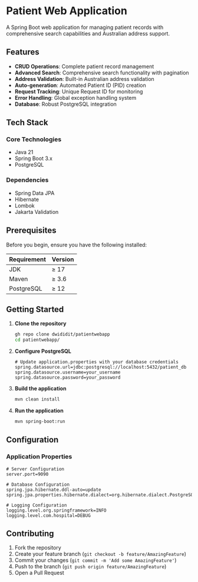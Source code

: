 # Patient Web Application

A Spring Boot web application for managing patient records with comprehensive search capabilities and Australian address support.

## Features

- **CRUD Operations**: Complete patient record management
- **Advanced Search**: Comprehensive search functionality with pagination
- **Address Validation**: Built-in Australian address validation
- **Auto-generation**: Automated Patient ID (PID) creation
- **Request Tracking**: Unique Request ID for monitoring
- **Error Handling**: Global exception handling system
- **Database**: Robust PostgreSQL integration

## Tech Stack

### Core Technologies
- Java 21
- Spring Boot 3.x
- PostgreSQL

### Dependencies
- Spring Data JPA
- Hibernate
- Lombok
- Jakarta Validation

## Prerequisites

Before you begin, ensure you have the following installed:

| Requirement | Version |
|------------|---------|
| JDK        | ≥ 17    |
| Maven      | ≥ 3.6   |
| PostgreSQL | ≥ 12    |

## Getting Started

1. **Clone the repository**
   ```bash
   gh repo clone dwididit/patientwebapp
   cd patientwebapp/
   ```

2. **Configure PostgreSQL**
   ```properties
   # Update application.properties with your database credentials
   spring.datasource.url=jdbc:postgresql://localhost:5432/patient_db
   spring.datasource.username=your_username
   spring.datasource.password=your_password
   ```

3. **Build the application**
   ```bash
   mvn clean install
   ```

4. **Run the application**
   ```bash
   mvn spring-boot:run
   ```

## Configuration

### Application Properties

```properties
# Server Configuration
server.port=9090

# Database Configuration
spring.jpa.hibernate.ddl-auto=update
spring.jpa.properties.hibernate.dialect=org.hibernate.dialect.PostgreSQLDialect

# Logging Configuration
logging.level.org.springframework=INFO
logging.level.com.hospital=DEBUG
```

## Contributing

1. Fork the repository
2. Create your feature branch (`git checkout -b feature/AmazingFeature`)
3. Commit your changes (`git commit -m 'Add some AmazingFeature'`)
4. Push to the branch (`git push origin feature/AmazingFeature`)
5. Open a Pull Request